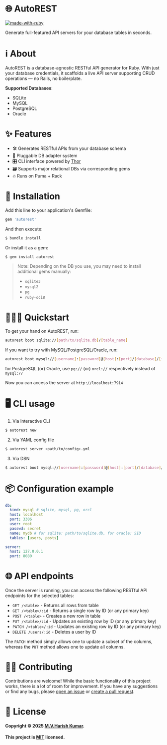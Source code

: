 # 🌐 AutoREST
[![made-with-ruby](https://img.shields.io/badge/Made%20with-Ruby-red)](https://www.ruby-lang.org)

Generate full-featured API servers for your database tables in seconds.

# ℹ About
AutoREST is a database-agnostic RESTful API generator for Ruby. With just your database credentials, it scaffolds a live API server supporting CRUD operations — no Rails, no boilerplate.

**Supported Databases**:

* SQLite
* MySQL
* PostgreSQL
* Oracle

# ✨ Features

* 🛠 Generates RESTful APIs from your database schema
* 🔌 Pluggable DB adapter system
* 🎛 CLI interface powered by [Thor](https://github.com/rails/thor)
* 🗃 Supports major relational DBs via corresponding gems
* 🔥 Runs on Puma + Rack

# 🚀 Installation
Add this line to your application's Gemfile:

```ruby
gem 'autorest'
```

And then execute:

```bash
$ bundle install
```

Or install it as a gem:

```bash
$ gem install autorest
```
> Note: Depending on the DB you use, you may need to install additional gems manually:
>  * `sqlite3`
>  * `mysql2`
>  * `pg`
>  * `ruby-oci8`

# 🏃🏻‍♀️ Quickstart
To get your hand on AutoREST, run:

```bash
autorest boot sqlite://[path/to/sqlite.db]/[table_name]
```

If you want to try with MySQL/PostgreSQL/Oracle, run:

```bash
autorest boot mysql://[username]:[password]@[host]:[port]/[database]/[table_name]
```

for PostgreSQL (or) Oracle, use `pg://` (or) `orcl://` respectively instead of `mysql://`

Now you can access the server at `http://localhost:7914`

# 🖥 CLI usage
1. Via Interactive CLI

```bash
$ autorest new
```

2. Via YAML config file

```bash
$ autorest server <path/to/config>.yml
```

3. Via DSN

```bash
$ autorest boot mysql://[username]:[password]@[host]:[port]/[database]/[table_name]
```

# 📦 Configuration example
```yaml
db:
  kind: mysql # sqlite, mysql, pg, orcl
  host: localhost
  port: 3306
  user: root
  passwd: secret
  name: mydb # for sqlite: path/to/sqlite.db, for oracle: SID
  tables: [users, posts]

server:
  host: 127.0.0.1
  port: 8080
```

# 🌐 API endpoints
Once the server is running, you can access the following RESTful API endpoints for the selected tables:

* `GET /<table>` - Returns all rows from table
* `GET /<table>/:id` - Returns a single row by ID (or any primary key)
* `POST /<table>` - Creates a new row in table
* `PUT /<table>/:id` - Updates an existing row by ID (or any primary key)
* `PATCH /<table>/:id` - Updates an existing row by ID (or any primary key)
* `DELETE /users/:id` - Deletes a user by ID

The `PATCH` method simply allows one to update a subset of the columns, whereas the `PUT` method allows one to update all columns.

# ✍🏻 Contributing
Contributions are welcome! While the basic functionality of this project works, there is a lot of room for improvement.  If you have any suggestions or find any bugs, please [open an issue](https://github.com/harishtpj/AutoREST/issues/new/choose) or [create a pull request](https://github.com/harishtpj/AutoREST/pulls).

# 📝 License

#### Copyright © 2025 [M.V.Harish Kumar](https://github.com/harishtpj). <br>

#### This project is [MIT](https://github.com/harishtpj/AutoREST/blob/0341e153b1a8a1df139ff7225cb5f997818db89b/LICENSE) licensed.